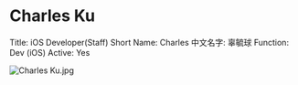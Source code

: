 # Charles Ku

Title: iOS Developer(Staff)
Short Name: Charles
中文名字: 辜毓球
Function: Dev (iOS)
Active: Yes

![Charles Ku.jpg](Charles%20Ku%207e56b9cb435c417d8b543374ceea1150/Charles_Ku.jpg)